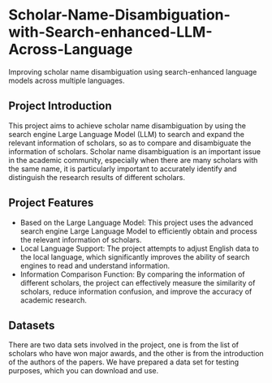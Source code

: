 # Scholar-Name-Disambiguation-with-Search-enhanced-LLM-Across-Language
Improving scholar name disambiguation using search-enhanced language models across multiple languages.
## Project Introduction
This project aims to achieve scholar name disambiguation by using the search engine Large Language Model (LLM) to search and expand the relevant information of scholars, so as to compare and disambiguate the information of scholars. Scholar name disambiguation is an important issue in the academic community, especially when there are many scholars with the same name, it is particularly important to accurately identify and distinguish the research results of different scholars.
## Project Features
- Based on the Large Language Model: This project uses the advanced search engine Large Language Model to efficiently obtain and process the relevant information of scholars.
- Local Language Support: The project attempts to adjust English data to the local language, which significantly improves the ability of search engines to read and understand information.
- Information Comparison Function: By comparing the information of different scholars, the project can effectively measure the similarity of scholars, reduce information confusion, and improve the accuracy of academic research.
## Datasets
There are two data sets involved in the project, one is from the list of scholars who have won major awards, and the other is from the introduction of the authors of the papers. We have prepared a data set for testing purposes, which you can download and use.
